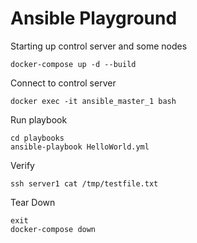 # Ansible Playground

Starting up control server and some nodes

    docker-compose up -d --build

Connect to control server

    docker exec -it ansible_master_1 bash

Run playbook

    cd playbooks
    ansible-playbook HelloWorld.yml

Verify

    ssh server1 cat /tmp/testfile.txt

Tear Down

    exit
    docker-compose down